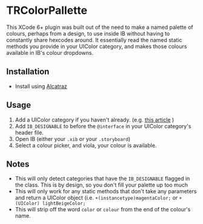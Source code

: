# TRColorPallette

This XCode 6+ plugin was built out of the need to make a named palette of colours, perhaps from a design, to use inside IB without having to constantly share hexcodes around.
It essentially read the named static methods you provide in your UIColor category, and makes those colours available in IB's colour dropdowns.

## Installation

- Install using [Alcatraz](alcatraz.io)

## Usage

1. Add a UIColor category if you haven't already. (e.g. [this article](http://www.synchromation.com/code/files/09bdecaffe9e6329e2011aab1ec97f63-1.html) )
2. Add `IB_DESIGNABLE` to before the `@interface` in your UIColor category's header file.
3. Open IB (either your `.xib` or your `.storyboard`)
4. Select a colour picker, and viola, your colour is available.

## Notes

- This will only detect categories that have the `IB_DESIGNABLE` flagged in the class. This is by design, so you don't fill your palette up too much
- This will only work for any static methods that don't take any parameters and return a UIColor object (i.e. `+(instancetype)magentaColor;` or `+ (UIColor) lightBeigeColor;`
- This will strip off the word `color` or `colour` from the end of the colour's name.
